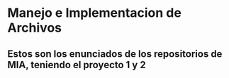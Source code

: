 # Manejo e Implementacion de Archivos
## Estos son los enunciados de los repositorios de MIA, teniendo el proyecto 1 y 2
